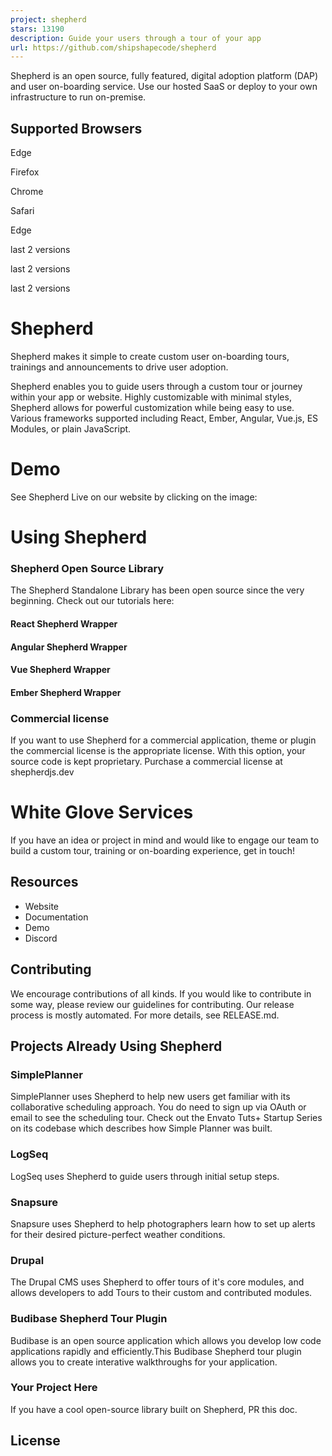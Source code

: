 ```yaml
---
project: shepherd
stars: 13190
description: Guide your users through a tour of your app
url: https://github.com/shipshapecode/shepherd
---
```


Shepherd is an open source, fully featured, digital adoption platform (DAP) and user on-boarding service. Use our hosted SaaS or deploy to your own infrastructure to run on-premise.

Supported Browsers
------------------

  
Edge

  
Firefox

  
Chrome

  
Safari

Edge

last 2 versions

last 2 versions

last 2 versions

Shepherd
========

Shepherd makes it simple to create custom user on-boarding tours, trainings and announcements to drive user adoption.

Shepherd enables you to guide users through a custom tour or journey within your app or website. Highly customizable with minimal styles, Shepherd allows for powerful customization while being easy to use. Various frameworks supported including React, Ember, Angular, Vue.js, ES Modules, or plain JavaScript.

Demo
====

See Shepherd Live on our website by clicking on the image:

Using Shepherd
==============

### Shepherd Open Source Library

The Shepherd Standalone Library has been open source since the very beginning. Check out our tutorials here:

#### React Shepherd Wrapper

#### Angular Shepherd Wrapper

#### Vue Shepherd Wrapper

#### Ember Shepherd Wrapper

### Commercial license

If you want to use Shepherd for a commercial application, theme or plugin the commercial license is the appropriate license. With this option, your source code is kept proprietary. Purchase a commercial license at shepherdjs.dev

White Glove Services
====================

If you have an idea or project in mind and would like to engage our team to build a custom tour, training or on-boarding experience, get in touch!

Resources
---------

-   Website
-   Documentation
-   Demo
-   Discord

Contributing
------------

We encourage contributions of all kinds. If you would like to contribute in some way, please review our guidelines for contributing. Our release process is mostly automated. For more details, see RELEASE.md.

Projects Already Using Shepherd
-------------------------------

### SimplePlanner

SimplePlanner uses Shepherd to help new users get familiar with its collaborative scheduling approach. You do need to sign up via OAuth or email to see the scheduling tour. Check out the Envato Tuts+ Startup Series on its codebase which describes how Simple Planner was built.

### LogSeq

LogSeq uses Shepherd to guide users through initial setup steps.

### Snapsure

Snapsure uses Shepherd to help photographers learn how to set up alerts for their desired picture-perfect weather conditions.

### Drupal

The Drupal CMS uses Shepherd to offer tours of it's core modules, and allows developers to add Tours to their custom and contributed modules.

### Budibase Shepherd Tour Plugin

Budibase is an open source application which allows you develop low code applications rapidly and efficiently.This Budibase Shepherd tour plugin allows you to create interative walkthroughs for your application.

### Your Project Here

If you have a cool open-source library built on Shepherd, PR this doc.

License
-------
